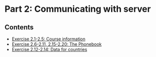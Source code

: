 # Part 2: Communicating with server

## Contents

- [Exercise 2.1-2.5: Course information](./courseinfo)
- [Exercise 2.6-2.11, 2.15-2.20: The Phonebook](./phonebook)
- [Exercise 2.12-2.14: Data for countries](./countries)
